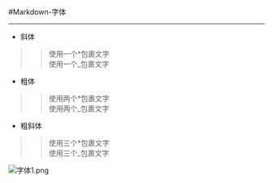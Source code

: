 #Markdown-字体
***
+ 斜体  
>>使用一个*包裹文字  
>>使用一个_包裹文字  
+ 粗体  
>>使用两个*包裹文字  
>>使用两个_包裹文字  
+ 粗斜体  
>>使用三个*包裹文字  
>>使用三个_包裹文字  

![字体1.png](https://github.com/520171/note/blob/master/Markdown/imgs/字体1.png)
